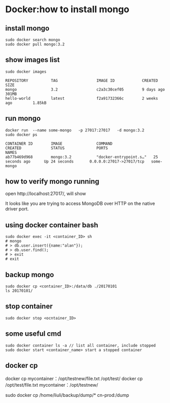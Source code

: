 # Docker:how to install mongo

## install mongo
```
sudo docker search mongo
sudo docker pull mongo:3.2

```
## show images list
```
sudo docker images
```
```
REPOSITORY          TAG                 IMAGE ID            CREATED             SIZE
mongo               3.2                 c2a3c30cef05        9 days ago          301MB
hello-world         latest              f2a91732366c        2 weeks ago         1.85kB
```
## run mongo
```
docker run  --name some-mongo   -p 27017:27017   -d mongo:3.2
sudo docker ps
```

```
CONTAINER ID        IMAGE               COMMAND                  CREATED             STATUS              PORTS                      NAMES
ab77b469d968        mongo:3.2           "docker-entrypoint.s…"   25 seconds ago      Up 24 seconds       0.0.0.0:27017->27017/tcp   some-mongo

```
## how to verify mongo running

open http://localhost:27017/, will show

It looks like you are trying to access MongoDB over HTTP on the native driver port.

## using docker container bash
```
sudo docker exec -it <container_ID> sh
# mongo
# > db.user.insert({name:"alan"});
# > db.user.find();
# > exit
# exit
```
## backup mongo

```
sudo docker cp <container_ID>:/data/db ./20170101
ls 20170101/
```


## stop container
```
sudo docker stop <ocntainer_ID>
```

## some useful cmd
```
sudo docker container ls -a // list all container, include stopped
sudo docker start <container_name> start a stopped container
```


## docker cp
docker cp mycontainer：/opt/testnew/file.txt /opt/test/
docker cp /opt/test/file.txt mycontainer：/opt/testnew/

sudo docker cp /home/liuli/backup/dump/* cn-prod:/dump

